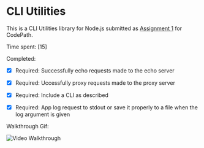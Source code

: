 # CLI Utilities

This is a CLI Utilities library for Node.js submitted as [Assignment 1](http://courses.codepath.com/courses/nodejs_fast_track/unit/1#!assignment) for CodePath.

Time spent: [15]

Completed:

* [x] Required: Successfully echo requests made to the echo server
* [x] Required: Uccessfully proxy requests made to the proxy server
* [x] Required: Include a CLI as described
* [x] Required: App log request to stdout or save it properly to a file when the log argument is given


Walkthrough Gif:

![Video Walkthrough](http://i.imgur.com/0wk33yU.gif?1)
